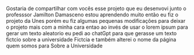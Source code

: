 Gostaria de compartilhar  com vocês esse projeto que eu desenvovi junto o professsor Jamilton Damasceno estou aprendendo muito então  eu fiz o projeto da Unes porém eu fiz algumas pequenas modificações para deixar o projeto mais com a minha cara entao ao invés de usar o lorem ipsum para gerar um texto aleatorio eu pedi ao chatGpt para que gerasse um texto fictcio sobre a universidade Fictcia e também alterei  o nome da página quem somos para Sobre a Universidade 
